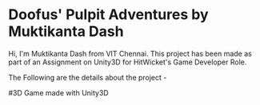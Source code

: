# Doofus' Pulpit Adventures by Muktikanta Dash
Hi, I'm Muktikanta Dash from VIT Chennai. This project has been made as part of an Assignment on Unity3D for HitWicket's
Game Developer Role.

The Following are the details about the project - 

#3D Game made with Unity3D
